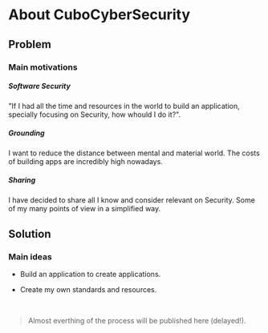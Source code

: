 # About CuboCyberSecurity

## Problem

### Main motivations

##### Software Security

"If I had all the time and resources in the world to build an application, specially focusing on Security, how whould I do it?".

##### Grounding 

I want to reduce the distance between mental and material world. The costs of building apps are incredibly high nowadays.

##### Sharing

I have decided to share all I know and consider relevant on Security. Some of my many points of view in a simplified way.

## Solution

### Main ideas

* Build an application to create applications.

* Create my own standards and resources.

<br>

> Almost everthing of the process will be published here (delayed!).
